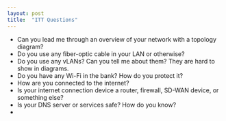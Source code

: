 ```yaml
---
layout: post
title:  "ITT Questions"
---
```


- Can you lead me through an overview of your network with a topology diagram?
- Do you use any fiber-optic cable in your LAN or otherwise?
- Do you use any vLANs? Can you tell me about them? They are hard to show in diagrams.
- Do you have any Wi-Fi in the bank? How do you protect it?
- How are you connected to the internet?
- Is your internet connection device a router, firewall, SD-WAN device, or something else?
- Is your DNS server or services safe? How do you know?
- 

